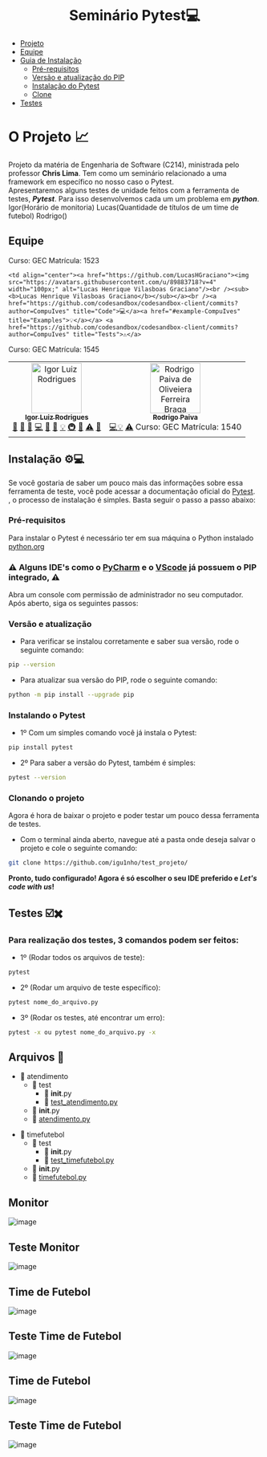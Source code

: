 <h1 align="center"> Seminário Pytest💻 </h1>

- [Projeto](#o-projeto-)
- [Equipe](#equipe)
- [Guia de Instalação](#instalação-)
   - [Pré-requisitos](#pré-requisitos)
   - [Versão e atualização do PIP](#versão-e-atualização)
   - [Instalação do Pytest](#instalando-o-pytest)
   - [Clone](#clonar-o-projeto)
- [Testes](#testes-%EF%B8%8F%EF%B8%8F)

# O Projeto 📈
Projeto da matéria de Engenharia de Software (C214), ministrada pelo professor **Chris Lima**. Tem como um seminário relacionado a uma framework em específico no nosso caso o Pytest.<br>
Apresentaremos alguns testes de unidade feitos com a ferramenta de testes, ***Pytest***. Para isso desenvolvemos cada um um problema em ***python***.
Igor(Horário de monitoria)
Lucas(Quantidade de títulos de um time de futebol)
Rodrigo()

## Equipe
<table>
  <tr>
    <td align="center"><a href="https://github.com/igu1nho"><img src="https://avatars.githubusercontent.com/u/89806466?s=400&u=e8107d3d169b3775f289e49470b097b45d778d68&v=4" width="100px;" alt="Igor Luiz Rodrigues"/><br /><sub><b>Igor Luiz Rodrigues</b></sub></a><br /><a href="#question-CompuIves" title="Answering Questions">💬</a> <a href="#blog-CompuIves" title="Blogposts">📝</a> <a href="[https://github.com/codesandbox/codesandbox-client/issues?q=author%3ACompuIves](https://github.com/igu1nho/test_projeto/issues)" title="Bug reports">🐛</a> <a href="https://github.com/igu1nho/test_projeto/actions" title="Code">💻</a> <a href="#design-CompuIves" title="Design">🎨</a> <a href="https://github.com/igu1nho/test_projeto/commits?author=igu1nho" title="Documentation">📖</a> <a href="#example-CompuIves" title="Examples">💡</a> <a href="#infra-CompuIves" title="Infrastructure (Hosting, Build-Tools, etc)">🚇</a> <a href="#review-CompuIves" title="Reviewed Pull Requests">👀</a> <a href="https://github.com/igu1nho/test_projeto/commits?author=igu1nho" title="Tests">⚠️</a> <a href="#tool-CompuIves" title="Tools">🔧</a></td>
    Curso: GEC   Matrícula: 1523
    
    <td align="center"><a href="https://github.com/LucasHGraciano"><img src="https://avatars.githubusercontent.com/u/89883718?v=4" width="100px;" alt="Lucas Henrique Vilasboas Graciano"/><br /><sub><b>Lucas Henrique Vilasboas Graciano</b></sub></a><br /><a href="https://github.com/codesandbox/codesandbox-client/commits?author=CompuIves" title="Code">💻</a><a href="#example-CompuIves" title="Examples">💡</a></a> <a href="https://github.com/codesandbox/codesandbox-client/commits?author=CompuIves" title="Tests">⚠️</a>
   Curso: GEC   Matrícula: 1545
   
   <td align="center"><a href="https://github.com/Zenks1"><img src="https://avatars.githubusercontent.com/u/77506652?v=4" width="100px;" alt="Rodrigo Paiva de Oliveiera Ferreira Braga"/><br /><sub><b>Rodrigo Paiva</b></sub></a><br /><a href="https://github.com/codesandbox/codesandbox-client/commits?author=CompuIves" title="Code">💻</a><a href="#example-CompuIves" title="Examples">💡</a></a> <a href="https://github.com/codesandbox/codesandbox-client/commits?author=CompuIves" title="Tests">⚠️</a>
    Curso: GEC   Matrícula: 1540
    
  </tr>
<table>

## Instalação ⚙💻
Se você gostaria de saber um pouco mais das informações sobre essa ferramenta de teste, você pode acessar a documentação oficial do <a href="https://docs.pytest.org/en/stable/index.html">Pytest</a>.<br> , o processo de instalação é simples. Basta seguir o passo a passo abaixo:

### Pré-requisitos
Para instalar o Pytest é necessário ter em sua máquina o Python instalado <a href="https://www.python.org/">python.org</a>

### ⚠️ Alguns IDE's como o <a href="https://www.jetbrains.com/pt-br/pycharm/">PyCharm</a> e o <a href="https://www.code.visualstudio.com/ ">VScode</a> já possuem o PIP integrado, ⚠️<br>

Abra um console com permissão de administrador no seu computador.
Após aberto, siga os seguintes passos:

### Versão e atualização
- Para verificar se instalou corretamente e saber sua versão, rode o seguinte comando:
```bash
pip --version
```

- Para atualizar sua versão do PIP, rode o seguinte comando:
```bash
python -m pip install --upgrade pip
```

### Instalando o Pytest
- 1º Com um simples comando você já instala o Pytest:
```bash
pip install pytest
```

- 2º Para saber a versão do Pytest, também é simples:
```bash
pytest --version
```

### Clonando o projeto
Agora é hora de baixar o projeto e poder testar um pouco dessa ferramenta de testes.
- Com o terminal ainda aberto, navegue até a pasta onde deseja salvar o projeto e cole o seguinte comando:
```bash
git clone https://github.com/igu1nho/test_projeto/
```

**Pronto, tudo configurado! Agora é só escolher o seu IDE preferido e _Let's code with us_!**

## Testes ☑️✖️
### Para realização dos testes, 3 comandos podem ser feitos:
- 1º (Rodar todos os arquivos de teste):
```bash
pytest
```

- 2º (Rodar um arquivo de teste específico):
```bash
pytest nome_do_arquivo.py
```

- 3º (Rodar os testes, até encontrar um erro):
```bash
pytest -x ou pytest nome_do_arquivo.py -x
```

## Arquivos :open_file_folder:
<!--ts-->
  * :file_folder: atendimento
    * :file_folder: test
        * :page_facing_up: __init__.py
        * :page_facing_up: [test_atendimento.py](#teste-atendimento)
     * :page_facing_up: __init__.py
     * :page_facing_up: [atendimento.py](#atendimento)
<!--te-->

<!--ts-->
  * :file_folder: timefutebol
    * :file_folder: test
        * :page_facing_up: __init__.py
        * :page_facing_up: [test_timefutebol.py](#teste-timefutebol)
     * :page_facing_up: __init__.py
     * :page_facing_up: [timefutebol.py](#timefutebol)
<!--te-->

## Monitor
![image]([https://imgur.com/6FSDgDf](https://i.imgur.com/6FSDgDf.png))

## Teste Monitor
![image](https://imgur.com/i0IeGbF)

## Time de Futebol
![image](https://imgur.com/2p1UQUc)

## Teste Time de Futebol
![image](https://imgur.com/plYoHId)

## Time de Futebol
![image](https://user-images.githubusercontent.com/73140691/139708100-b411dcec-753f-46ff-931c-5f01a6965640.png)

## Teste Time de Futebol
![image](https://user-images.githubusercontent.com/73140691/139708280-9f5f391f-7802-4c33-a0ad-a0faf8abd680.png)
